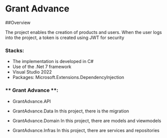 # Grant Advance

##Overview

The project enables the creation of products and users. When the user logs into the project, a token is created using JWT for security

### **Stacks**:

- The implementation is developed in C#
- Use of the .Net 7 framework
- Visual Studio 2022
- Packages: Microsoft.Extensions.DependencyInjection

### ** Grant Advance **:

- GrantAdvance.API

	
- GrantAdvance.Data
	In this project, there is the migration
- GrantAdvance.Domain
	In this project, there are models and viewmodels
- GrantAdvance.Infras
	In this project, there are services and repositories

